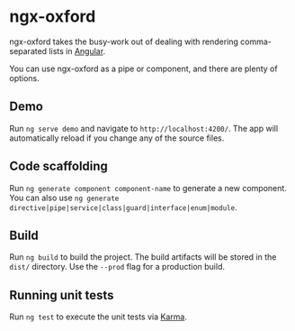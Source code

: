 # ngx-oxford

ngx-oxford takes the busy-work out of dealing with rendering comma-separated lists in
[Angular](https://angular.io/).

You can use ngx-oxford as a pipe or component, and there are plenty of options.

## Demo

Run `ng serve demo` and navigate to `http://localhost:4200/`. The app will automatically reload if
you change any of the source files.

## Code scaffolding

Run `ng generate component component-name` to generate a new component. You can also use
`ng generate directive|pipe|service|class|guard|interface|enum|module`.

## Build

Run `ng build` to build the project. The build artifacts will be stored in the `dist/` directory.
Use the `--prod` flag for a production build.

## Running unit tests

Run `ng test` to execute the unit tests via [Karma](https://karma-runner.github.io).
